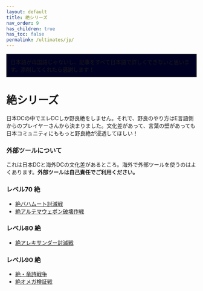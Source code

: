 ```yaml
---
layout: default
title: 絶シリーズ
nav_order: 9
has_children: true
has_toc: false
permalink: /ultimates/jp/
---
```


<div style="background-color: #002 ; padding: 10px; border: 1px solid;">
日本語が母国語じゃないし、記事をすべて日本語で詳しくできないと思います。添削してくれたら感謝します！</div>

# 絶シリーズ

日本DCの中でエレDCしか野良絶をしません。それで、野良のやり方はE言語側からのプレイヤーさんから決まりました。文化差があって、言葉の壁があっても日本コミュニティにももっと野良絶が浸透してほしい！

### 外部ツールについて

これは日本DCと海外DCの文化差があるところ。海外で外部ツールを使うのはよくあります。**外部ツールは自己責任でご利用ください。**

### レベル70 絶

- [絶バハムート討滅戦](ucob/index.jp.md)
- [絶アルテマウェポン破壊作戦](uwu/index.jp.md)

### レベル80 絶

- [絶アレキサンダー討滅戦](tea/index.jp.md)

### レベル90 絶

- [絶・竜詩戦争](dsr/index.jp.md)
- [絶オメガ検証戦](top/index.jp.md)

<script data-goatcounter="https://tuufless.goatcounter.com/count"
        async src="//gc.zgo.at/count.js"></script>
